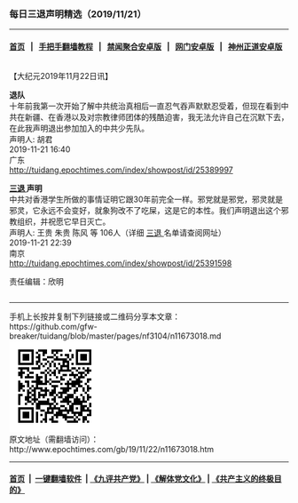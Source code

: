 ### 每日三退声明精选（2019/11/21）
------------------------

#### [首页](https://github.com/gfw-breaker/banned-news/blob/master/README.md) &nbsp;&nbsp;|&nbsp;&nbsp; [手把手翻墙教程](https://github.com/gfw-breaker/guides/wiki) &nbsp;&nbsp;|&nbsp;&nbsp; [禁闻聚合安卓版](https://github.com/gfw-breaker/bn-android) &nbsp;&nbsp;|&nbsp;&nbsp; [网门安卓版](https://github.com/oGate2/oGate) &nbsp;&nbsp;|&nbsp;&nbsp; [神州正道安卓版](https://github.com/SzzdOgate/update) 



<div class="column" id="artbody" itemprop="articleBody">
 <!-- article content begin -->
 <p>
  【大纪元2019年11月22日讯】
 </p>
 <p>
  <strong>
   退队
  </strong>
  <br/>
  十年前我第一次开始了解中共统治真相后一直忍气吞声默默忍受着，但现在看到中共在新疆、在香港以及对宗教律师团体的残酷迫害，我无法允许自己在沉默下去，在此我声明退出参加加入的中共少先队。
  <br/>
  声明人: 胡君
  <br/>
  2019-11-21 16:40
  <br/>
  广东
  <br/>
  <a href="http://tuidang.epochtimes.com/index/showpost/id/25389997">
   http://tuidang.epochtimes.com/index/showpost/id/25389997
  </a>
 </p>
 <p>
  <strong>
   <a href="http://www.epochtimes.com/gb/tag/%E4%B8%89%E9%80%80.html">
    三退
   </a>
   声明
  </strong>
  <br/>
  中共对香港学生所做的事情证明它跟30年前完全一样。邪党就是邪党，邪灵就是邪灵，它永远不会变好，就象狗改不了吃屎，这是它的本性。我们声明退出这个邪教组织，并祝愿它早日灭亡。
  <br/>
  声明人: 王贵 朱贵 陈风 等 106人（详细
  <a href="http://www.epochtimes.com/gb/tag/%E4%B8%89%E9%80%80.html">
   三退
  </a>
  名单请查阅网址）
  <br/>
  2019-11-21 22:39
  <br/>
  南京
  <br/>
  <a href="http://tuidang.epochtimes.com/index/showpost/id/25391598">
   http://tuidang.epochtimes.com/index/showpost/id/25391598
  </a>
 </p>
 <p>
  责任编辑：欣明
 </p>
 <!-- article content end -->
 <div id="below_article_ad">
  <div id="below_article_ad_inner">
  </div>
 </div>
</div>

<hr/>
手机上长按并复制下列链接或二维码分享本文章：<br/>
https://github.com/gfw-breaker/tuidang/blob/master/pages/nf3104/n11673018.md <br/>
<a href='https://github.com/gfw-breaker/tuidang/blob/master/pages/nf3104/n11673018.md'><img src='https://github.com/gfw-breaker/tuidang/blob/master/pages/nf3104/n11673018.md.png'/></a> <br/>
原文地址（需翻墙访问）：http://www.epochtimes.com/gb/19/11/22/n11673018.htm


------------------------
#### [首页](https://github.com/gfw-breaker/banned-news/blob/master/README.md) &nbsp;|&nbsp; [一键翻墙软件](https://github.com/gfw-breaker/nogfw/blob/master/README.md) &nbsp;| [《九评共产党》](https://github.com/gfw-breaker/9ping.md/blob/master/README.md#九评之一评共产党是什么) | [《解体党文化》](https://github.com/gfw-breaker/jtdwh.md/blob/master/README.md) | [《共产主义的终极目的》](https://github.com/gfw-breaker/gczydzjmd.md/blob/master/README.md)


<img src='http://gfw-breaker.win/tuidang/pages/nf3104/n11673018.md' width='0px' height='0px'/>